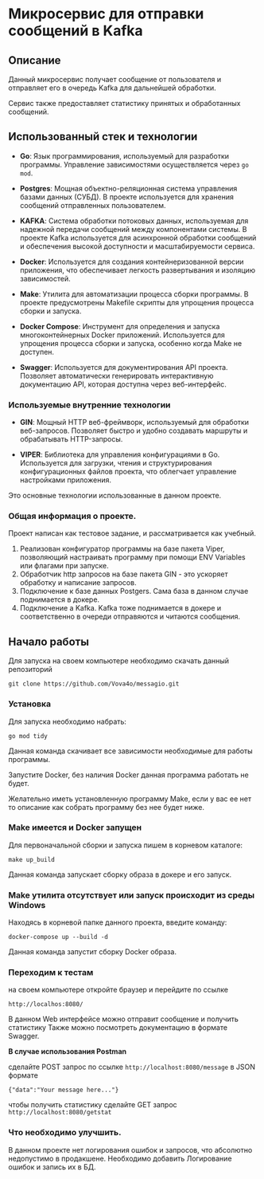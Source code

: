 # Микросервис для отправки сообщений в Kafka

## Описание

Данный микросервис получает сообщение от пользователя и отправляет его в очередь Kafka для дальнейшей обработки.

Сервис также предоставляет статистику принятых и обработанных сообщений.

## Использованный стек и технологии

- **Go**: Язык программирования, используемый для разработки программы. Управление зависимостями осуществляется через `go mod`.

- **Postgres**: Мощная объектно-реляционная система управления базами данных (СУБД). В проекте используется для хранения сообщений отправленных пользователем. 

- **KAFKA**: Система обработки потоковых данных, используемая для надежной передачи сообщений между компонентами системы. В проекте Kafka используется для асинхронной обработки сообщений и обеспечения высокой доступности и масштабируемости сервиса.

- **Docker**: Используется для создания контейнеризованной версии приложения, что обеспечивает легкость развертывания и изоляцию зависимостей.

- **Make**: Утилита для автоматизации процесса сборки программы. В проекте предусмотрены Makefile скрипты для упрощения процесса сборки и запуска.

- **Docker Compose**: Инструмент для определения и запуска многоконтейнерных Docker приложений. Используется для упрощения процесса сборки и запуска, особенно когда Make не доступен.

- **Swagger**: Используется для документирования API проекта. Позволяет автоматически генерировать интерактивную документацию API, которая доступна через веб-интерфейс.

### Используемые внутренние технологии

- **GIN**: Мощный HTTP веб-фреймворк, используемый для обработки веб-запросов. Позволяет быстро и удобно создавать маршруты и обрабатывать HTTP-запросы.

- **VIPER**: Библиотека для управления конфигурациями в Go. Используется для загрузки, чтения и структурирования конфигурационных файлов проекта, что облегчает управление настройками приложения.

Это основные технологии использованные в данном проекте.

### Общая информация о проекте.

Проект написан как тестовое задание, и рассматривается как учебный.
1. Реализован конфигуратор программы на базе пакета Viper, позволяющий настраивать программу при помощи ENV Variables или флагами при запуске.
2. Обработчик http запросов на базе пакета GIN - это ускоряет обработку и написание запросов.
3. Подключение к базе данных Postgers. Сама база в данном случае поднимается в докере.
4. Подключение а Kafka. Kafka тоже поднимается в докере и соответственно в очереди отправяются и читаются сообщения.

## Начало работы

Для запуска на своем компьютере необходимо скачать данный репозиторий

`git clone https://github.com/Vova4o/messagio.git`

### Установка

Для запуска необходимо набрать:

`go mod tidy`

Данная команда скачивает все зависимости необходимые для работы программы.

Запустите Docker, без наличия Docker данная программа работать не будет.

Желательно иметь установленную программу Make, если у вас ее нет то описание как собрать программу без нее будет ниже.

### Make имеется и Docker запущен

Для первоначальной сборки и запуска пишем в корневом каталоге:

`make up_build`

Данная команда запускает сборку образа в докере и его запуск.

### Make утилита отсутствует или запуск происходит из среды Windows

Находясь в корневой папке данного проекта, введите команду:

`docker-compose up --build -d`

Данная команда запустит сборку Docker образа.

### Переходим к тестам

на своем компьютере откройте браузер и перейдите по ссылке

`http://localhos:8080/`

В данном Web интерфейсе можно отправит сообщение и получить статистику
Также можно посмотреть документацию в формате Swagger.

**В случае использования Postman**

сделайте POST запрос по ссылке `http://localhost:8080/message` в JSON формате

`{"data":"Your message here..."}`

чтобы получить статистику сделайте GET запрос `http://localhost:8080/getstat`

### Что необходимо улучшить.

В данном проекте нет логирования ошибок и запросов, что абсолютно недопустимо в продакшене. Необходимо добавить Логирование ошибок и запись их в БД.

